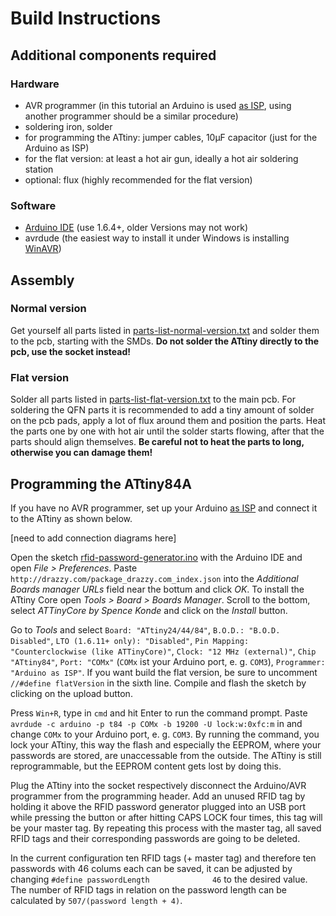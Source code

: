 # Build Instructions
## Additional components required
### Hardware
- AVR programmer (in this tutorial an Arduino is used [as ISP](https://www.arduino.cc/en/Tutorial/ArduinoISP), using another programmer should be a similar procedure)
- soldering iron, solder
- for programming the ATtiny: jumper cables, 10µF capacitor (just for the Arduino as ISP)
- for the flat version: at least a hot air gun, ideally a hot air soldering station
- optional: flux (highly recommended for the flat version)

### Software
- [Arduino IDE](https://www.arduino.cc/en/main/software) (use 1.6.4+, older Versions may not work)
- avrdude (the easiest way to install it under Windows is installing [WinAVR](https://www.sourceforge.net/projects/winavr/))

## Assembly
### Normal version
Get yourself all parts listed in [parts-list-normal-version.txt](parts-list-normal-version.txt) and solder them to the pcb, starting with the SMDs. **Do not solder the ATtiny directly to the pcb, use the socket instead!** 

### Flat version
Solder all parts listed in [parts-list-flat-version.txt](parts-list-flat-version.txt) to the main pcb. For soldering the QFN parts it is recommended to add a tiny amount of solder on the pcb pads, apply a lot of flux around them and position the parts. Heat the parts one by one with hot air until the solder starts flowing, after that the parts should align themselves. **Be careful not to heat the parts to long, otherwise you can damage them!**


## Programming the ATtiny84A
If you have no AVR programmer, set up your Arduino [as ISP](https://www.arduino.cc/en/Tutorial/ArduinoISP) and connect it to the ATtiny as shown below.

[need to add connection diagrams here]

Open the sketch [rfid-password-generator.ino](rfid-password-generator.ino) with the Arduino IDE and open _File > Preferences_. Paste `http://drazzy.com/package_drazzy.com_index.json` into the _Additional Boards manager URLs_ field near the bottum and click _OK_. To install the ATtiny Core open _Tools > Board > Boards Manager_. Scroll to the bottom, select _ATTinyCore by Spence Konde_ and click on the _Install_ button.

Go to _Tools_ and select `Board: "ATtiny24/44/84"`, `B.O.D.: "B.O.D. Disabled"`, `LTO (1.6.11+ only): "Disabled"`, `Pin Mapping: "Counterclockwise (like ATTinyCore)"`, `Clock: "12 MHz (external)"`, `Chip "ATtiny84"`, `Port: "COMx"` (`COMx` ist your Arduino port, e. g. `COM3`), `Programmer: "Arduino as ISP"`.
If you want build the flat version, be sure to uncomment `//#define flatVersion` in the sixth line. Compile and flash the sketch by clicking on the upload button.

Press `Win+R`, type in `cmd` and hit Enter to run the command prompt. Paste `avrdude -c arduino -p t84 -p COMx -b 19200 -U lock:w:0xfc:m` in and change `COMx` to your Arduino port, e. g. `COM3`. By running the command, you lock your ATtiny, this way the flash and especially the EEPROM, where your passwords are stored, are unaccessable from the outside.
The ATtiny is still reprogrammable, but the EEPROM content gets lost by doing this.

Plug the ATtiny into the socket respectively disconnect the Arduino/AVR programmer from the programming header. Add an unused  RFID tag by holding it above the RFID password generator plugged into an USB port while pressing the button or after hitting CAPS LOCK four times, this tag will be your master tag. By repeating this process with the master tag, all saved RFID tags and their corresponding passwords are going to be deleted.

In the current configuration ten RFID tags (+ master tag) and therefore ten passwords with 46 colums each can be saved, it can be adjusted by changing `#define passwordLength          	46` to the desired value. The number of RFID tags in relation on the password length can be calculated by `507/(password length + 4)`.